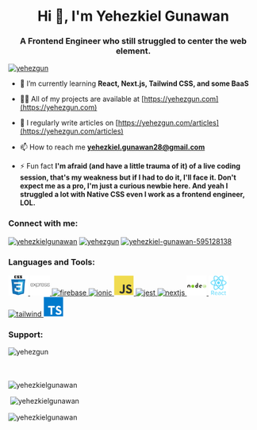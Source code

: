 <h1 align="center">Hi 👋, I'm Yehezkiel Gunawan</h1>
<h3 align="center">A Frontend Engineer who still struggled to center the web element.</h3>

<p align="left"> <a href="https://twitter.com/yehezgun" target="blank"><img src="https://img.shields.io/twitter/follow/yehezgun?logo=twitter&style=for-the-badge" alt="yehezgun" /></a> </p>

- 🌱 I’m currently learning **React, Next.js, Tailwind CSS, and some BaaS**

- 👨‍💻 All of my projects are available at [https://yehezgun.com](https://yehezgun.com)

- 📝 I regularly write articles on [https://yehezgun.com/articles](https://yehezgun.com/articles)

- 📫 How to reach me **yehezkiel.gunawan28@gmail.com**

- ⚡ Fun fact **I'm afraid (and have a little trauma of it) of a live coding session, that's my weakness but if I had to do it, I'll face it. Don't expect me as a pro, I'm just a curious newbie here. And yeah I struggled a lot with Native CSS even I work as a frontend engineer, LOL.**

<h3 align="left">Connect with me:</h3>
<p align="left">
<a href="https://dev.to/yehezkielgunawan" target="blank"><img align="center" src="https://raw.githubusercontent.com/rahuldkjain/github-profile-readme-generator/master/src/images/icons/Social/devto.svg" alt="yehezkielgunawan" height="30" width="40" /></a>
<a href="https://twitter.com/yehezgun" target="blank"><img align="center" src="https://raw.githubusercontent.com/rahuldkjain/github-profile-readme-generator/master/src/images/icons/Social/twitter.svg" alt="yehezgun" height="30" width="40" /></a>
<a href="https://linkedin.com/in/yehezkiel-gunawan-595128138" target="blank"><img align="center" src="https://raw.githubusercontent.com/rahuldkjain/github-profile-readme-generator/master/src/images/icons/Social/linked-in-alt.svg" alt="yehezkiel-gunawan-595128138" height="30" width="40" /></a>
</p>

<h3 align="left">Languages and Tools:</h3>
<p align="left"> <a href="https://www.w3schools.com/css/" target="_blank" rel="noreferrer"> <img src="https://raw.githubusercontent.com/devicons/devicon/master/icons/css3/css3-original-wordmark.svg" alt="css3" width="40" height="40"/> </a> <a href="https://expressjs.com" target="_blank" rel="noreferrer"> <img src="https://raw.githubusercontent.com/devicons/devicon/master/icons/express/express-original-wordmark.svg" alt="express" width="40" height="40"/> </a> <a href="https://firebase.google.com/" target="_blank" rel="noreferrer"> <img src="https://www.vectorlogo.zone/logos/firebase/firebase-icon.svg" alt="firebase" width="40" height="40"/> </a> <a href="https://ionicframework.com" target="_blank" rel="noreferrer"> <img src="https://upload.wikimedia.org/wikipedia/commons/d/d1/Ionic_Logo.svg" alt="ionic" width="40" height="40"/> </a> <a href="https://developer.mozilla.org/en-US/docs/Web/JavaScript" target="_blank" rel="noreferrer"> <img src="https://raw.githubusercontent.com/devicons/devicon/master/icons/javascript/javascript-original.svg" alt="javascript" width="40" height="40"/> </a> <a href="https://jestjs.io" target="_blank" rel="noreferrer"> <img src="https://www.vectorlogo.zone/logos/jestjsio/jestjsio-icon.svg" alt="jest" width="40" height="40"/> </a> <a href="https://nextjs.org/" target="_blank" rel="noreferrer"> <img src="https://cdn.worldvectorlogo.com/logos/nextjs-2.svg" alt="nextjs" width="40" height="40"/> </a> <a href="https://nodejs.org" target="_blank" rel="noreferrer"> <img src="https://raw.githubusercontent.com/devicons/devicon/master/icons/nodejs/nodejs-original-wordmark.svg" alt="nodejs" width="40" height="40"/> </a> <a href="https://reactjs.org/" target="_blank" rel="noreferrer"> <img src="https://raw.githubusercontent.com/devicons/devicon/master/icons/react/react-original-wordmark.svg" alt="react" width="40" height="40"/> </a> <a href="https://tailwindcss.com/" target="_blank" rel="noreferrer"> <img src="https://www.vectorlogo.zone/logos/tailwindcss/tailwindcss-icon.svg" alt="tailwind" width="40" height="40"/> </a> <a href="https://www.typescriptlang.org/" target="_blank" rel="noreferrer"> <img src="https://raw.githubusercontent.com/devicons/devicon/master/icons/typescript/typescript-original.svg" alt="typescript" width="40" height="40"/> </a> </p>

<h3 align="left">Support:</h3>
<p><a href="https://ko-fi.com/yehezgun"> <img align="left" src="https://cdn.ko-fi.com/cdn/kofi3.png?v=3" height="50" width="210" alt="yehezgun" /></a></p><br><br>
<script type='text/javascript' src='https://cdn.trakteer.id/js/embed/trbtn.min.js'></script><script type='text/javascript'>(function(){var trbtnId=trbtn.init('Dukung Saya di Trakteer','#be1e2d','https://trakteer.id/yehezgun','https://cdn.trakteer.id/images/embed/trbtn-icon.png','40');trbtn.draw(trbtnId);})();</script><br>

<p><img align="center" src="https://github-readme-stats.vercel.app/api/top-langs?username=yehezkielgunawan&show_icons=true&theme=dark&locale=en&layout=compact" alt="yehezkielgunawan" /></p>

<p>&nbsp;<img align="center" src="https://github-readme-stats.vercel.app/api?username=yehezkielgunawan&show_icons=true&theme=dark&locale=en" alt="yehezkielgunawan" /></p>

<p><img align="center" src="https://github-readme-streak-stats.herokuapp.com/?user=yehezkielgunawan&theme=dark" alt="yehezkielgunawan" /></p>
